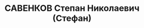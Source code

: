 ---
title: САВЕНКОВ Степан Николаевич (Стефан)
description: 'Род. в 1894, Воронежская обл., с. Потаповка, русский, обр.: грамотный,
  б/п. Проживал: Красногвардейский р-н, с. Евдокимовское. Служащий

  Арестован 31.08.1937. Приговор: ВМН. Расстрелян'
---